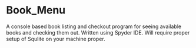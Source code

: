 # Book_Menu
A console based book listing and checkout program for seeing available books and checking them out. Written using Spyder IDE. Will require proper setup of Squlite on your machine proper.
